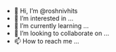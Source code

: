 - 👋 Hi, I’m @roshnivhits
- 👀 I’m interested in ...
- 🌱 I’m currently learning ...
- 💞️ I’m looking to collaborate on ...
- 📫 How to reach me ...

<!---
roshnivhits/roshnivhits is a ✨ special ✨ repository because its `README.md` (this file) appears on your GitHub profile.
You can click the Preview link to take a look at your changes.
--->
